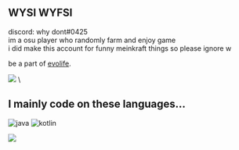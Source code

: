 WYSI WYFSI
-
discord: why dont#0425 \
im a osu player who randomly farm and enjoy game \
i did make this account for funny meinkraft things so please ignore w 

be a part of [evolife](https://evolife.club).

![](https://komarev.com/ghpvc/?username=exit-scammed) \ 

I mainly code on these languages...
-
![java](https://img.shields.io/badge/-java-blue?style=for-the-badge&logo=java&logoColor=white)
![kotlin](https://img.shields.io/badge/-kotlin-blue?style=for-the-badge&logo=kotlin&logoColor=white)

![](https://github-readme-stats.vercel.app/api?username=exit-scammed&show_icons=true&theme=tokyonight)
